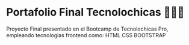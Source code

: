 # Portafolio Final Tecnolochicas 👧🏻💕
Proyecto Final presentado en el Bootcamp de Tecnolochicas Pro, empleando tecnologias frontend como:
HTML
CSS
BOOTSTRAP
